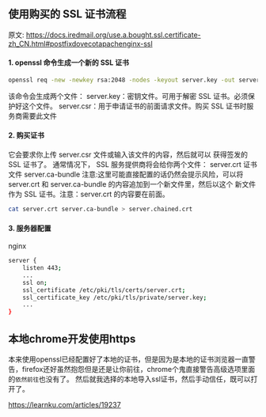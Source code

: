 ## 使用购买的 SSL 证书流程
原文: https://docs.iredmail.org/use.a.bought.ssl.certificate-zh_CN.html#postfixdovecotapachenginx-ssl

#### 1. openssl 命令生成一个新的 SSL 证书
```bash
openssl req -new -newkey rsa:2048 -nodes -keyout server.key -out server.csr
```
该命令会生成两个文件：
server.key：密钥文件。可用于解密 SSL 证书。必须保护好这个文件。
server.csr：用于申请证书的前面请求文件。购买 SSL 证书时服务商需要此文件

#### 2. 购买证书
它会要求你上传 server.csr 文件或输入该文件的内容，然后就可以 获得签发的 SSL 证书了。
通常情况下， SSL 服务提供商将会给你两个文件：
server.crt 证书文件
server.ca-bundle 
注意:这里可能直接配置的话仍然会提示风险，可以将 server.crt 和 server.ca-bundle 的内容追加到一个新文件里，然后以这个 新文件作为 SSL 证书。注意：server.crt 的内容要在前面。
```bash
cat server.crt server.ca-bundle > server.chained.crt
```

#### 3. 服务器配置
nginx
```bash
server {
    listen 443;
    ...
    ssl on;
    ssl_certificate /etc/pki/tls/certs/server.crt;
    ssl_certificate_key /etc/pki/tls/private/server.key;
    ...
}
```


## 本地chrome开发使用https
本来使用openssl已经配置好了本地的证书，但是因为是本地的证书浏览器一直警告，firefox还好虽然抱怨但是还是让你前往，chrome个鬼直接警告高级选项里面的`依然前往`也没有了。
然后就我选择的本地导入ssl证书，然后手动信任，既可以打开了。

https://learnku.com/articles/19237